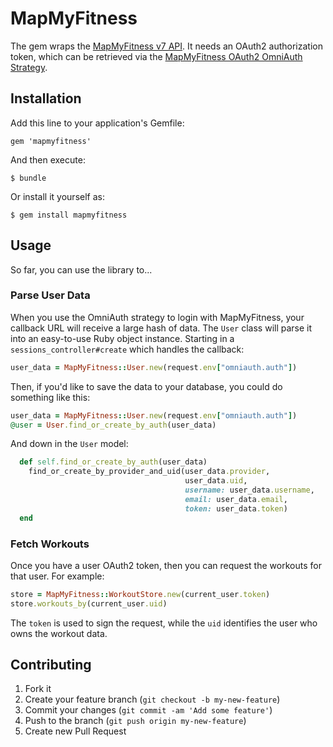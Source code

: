 # MapMyFitness

The gem wraps the [MapMyFitness v7 API](https://developer.mapmyapi.com/). It needs an OAuth2 authorization token, which can be retrieved via the [MapMyFitness OAuth2 OmniAuth Strategy](/jcasimir/omniauth-mapmyfitness-oauth2/).

## Installation

Add this line to your application's Gemfile:

    gem 'mapmyfitness'

And then execute:

    $ bundle

Or install it yourself as:

    $ gem install mapmyfitness

## Usage

So far, you can use the library to...

### Parse User Data

When you use the OmniAuth strategy to login with MapMyFitness, your callback URL will receive a large hash of data. The `User` class will parse it into an easy-to-use Ruby object instance. Starting in a `sessions_controller#create` which handles the callback:

```ruby
user_data = MapMyFitness::User.new(request.env["omniauth.auth"])
```

Then, if you'd like to save the data to your database, you could do something like this:

```ruby
user_data = MapMyFitness::User.new(request.env["omniauth.auth"])
@user = User.find_or_create_by_auth(user_data)
```

And down in the `User` model:

```ruby
  def self.find_or_create_by_auth(user_data)
    find_or_create_by_provider_and_uid(user_data.provider, 
                                       user_data.uid,
                                       username: user_data.username,
                                       email: user_data.email,
                                       token: user_data.token)
  end
```

### Fetch Workouts

Once you have a user OAuth2 token, then you can request the workouts for that user. For example:

```ruby
store = MapMyFitness::WorkoutStore.new(current_user.token)
store.workouts_by(current_user.uid)
```

The `token` is used to sign the request, while the `uid` identifies the user who owns the workout data.

## Contributing

1. Fork it
2. Create your feature branch (`git checkout -b my-new-feature`)
3. Commit your changes (`git commit -am 'Add some feature'`)
4. Push to the branch (`git push origin my-new-feature`)
5. Create new Pull Request
